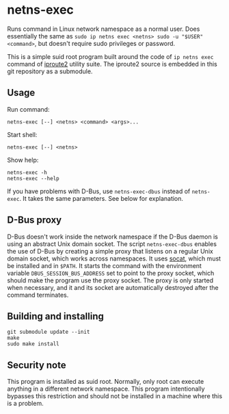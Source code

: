 netns-exec
==========

Runs command in Linux network namespace as a normal user. Does
essentially the same as `sudo ip netns exec <netns> sudo -u "$USER"
<command>`, but doesn't require sudo privileges or password.

This is a simple suid root program built around the code of `ip netns
exec` command of [iproute2] utility suite. The iproute2 source is
embedded in this git repository as a submodule.


Usage
-----

Run command:

    netns-exec [--] <netns> <command> <args>...

Start shell:

    netns-exec [--] <netns>

Show help:

    netns-exec -h
    netns-exec --help

If you have problems with D-Bus, use `netns-exec-dbus` instead of
`netns-exec`. It takes the same parameters. See below for explanation.


D-Bus proxy
-----------

D-Bus doesn't work inside the network namespace if the D-Bus daemon is
using an abstract Unix domain socket. The script `netns-exec-dbus`
enables the use of D-Bus by creating a simple proxy that listens on a
regular Unix domain socket, which works across namespaces. It uses
[socat], which must be installed and in `$PATH`. It starts the command
with the environment variable `DBUS_SESSION_BUS_ADDRESS` set to point
to the proxy socket, which should make the program use the proxy
socket. The proxy is only started when necessary, and it and its
socket are automatically destroyed after the command terminates.


Building and installing
-----------------------

    git submodule update --init
    make
    sudo make install


Security note
-------------

This program is installed as suid root. Normally, only root can
execute anything in a different network namespace. This program
intentionally bypasses this restriction and should not be installed in
a machine where this is a problem.


[iproute2]: http://www.linuxfoundation.org/collaborate/workgroups/networking/iproute2
[socat]: http://www.dest-unreach.org/socat/
